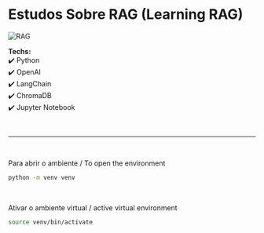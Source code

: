 # Estudos Sobre RAG (Learning RAG)


![RAG ](https://github.com/user-attachments/assets/19ba9afc-f4c7-4d20-ac4c-ca17e28f5b59)


**Techs:**<br>
✔️ Python<br>
✔️ OpenAI<br>
✔️ LangChain<br>
✔️ ChromaDB<br>
✔️ Jupyter Notebook<br>

<br>

---

<br>

Para abrir o ambiente / To open the environment

```bash
python -m venv venv
```
<br>

Ativar o ambiente virtual / active virtual environment

```bash
source venv/bin/activate
```
